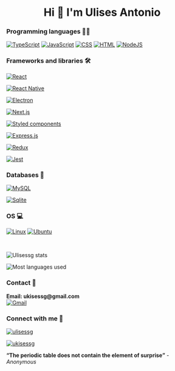<h1 align="center">Hi 👋 I'm Ulises Antonio</h1>

<h3 align="left">Programming languages 👩‍💻</h3>

<!-- Languages badges -->
<p align="left">
  <!-- Typescript -->
  <a href="https://github.com/search?q=user%3ADenverCoder1+is%3Arepo+language%3AtypeScript"><img alt="TypeScript" src="https://img.shields.io/badge/TypeScript%20-%23007ACC.svg?logo=typescript&logoColor=white"></a>
  <!-- JS -->
  <a href="https://github.com/search?q=user%3ADenverCoder1+is%3Arepo+language%3Ajavascript"><img alt="JavaScript" src="https://img.shields.io/badge/JavaScript%20-%23F7DF1E.svg?logo=javascript&logoColor=white"></a>
  <!-- CSS -->
  <a href="https://github.com/search?q=user%3ADenverCoder1+is%3Arepo+language%3Acss"><img alt="CSS" src="https://img.shields.io/badge/CSS%20-%231572B6.svg?logo=css3&logoColor=white"></a>
  <!-- HTML -->
  <a href="https://github.com/search?q=user%3ADenverCoder1+is%3Arepo+language%3Ahtml"><img alt="HTML" src="https://img.shields.io/badge/HTML%20-%23E34F26.svg?logo=html5&logoColor=white"></a>
  <!-- Node -->
  <a href="https://github.com/search?q=user%3ADenverCoder1+is%3Arepo+language%3Ajavascript"><img alt="NodeJS" src="https://img.shields.io/badge/Node.js%20-%2343853D.svg?logo=node.js&logoColor=white"></a>

<!-- Frameworks -->

<h3>Frameworks and libraries 🛠</h3>

<p align="left">
  <!-- React -->
  <a href="#"><img alt="React" src="https://img.shields.io/badge/React-FFFFFF?logo=react&logoColor=black"></a>
  
  <!-- React Native -->
<a href="#"><img src="https://img.shields.io/badge/React%20Native-FFFFFF?logo=react&logoColor=white%22" alt="React Native" ></a>
  <!-- Electron -->
<a href="#"><img src="https://img.shields.io/badge/Electron-FFFFFF?logo=electron&logoColor=white%22" alt="Electron" ></a>
  
  <!-- Next.js -->
  <a href="#"><img alt="Next.js" src="https://img.shields.io/badge/next.js-FFFFFF?style=&logo=nextdotjs&logoColor=black"></a>

  <!-- Styled components -->
  <a href="#"><img alt="Styled components" src="https://img.shields.io/badge/styled--components-FFFFFF?logo=styled-components"></a>

  <!-- Express -->
  <a href="#"><img alt="Express.js" src="https://img.shields.io/badge/Express-FFFFFF?logo=express&logoColor=black"></a>

  <!-- Redux -->
  <a href="#"><img alt="Redux" src="https://img.shields.io/badge/Redux-FFFFFF?logo=redux&logoColor=black"></a>

  <!-- Jest -->
  <a href="#"><img alt="Jest" src="https://img.shields.io/badge/Jest-FFFFFF?logo=jest&logoColor=black"></a>

</p>

<h3>Databases 🎒</h3>

<!-- Databases -->

<p align="left">
  <!-- MySQL -->
  <a href="#"><img alt="MySQL" src="https://img.shields.io/badge/MySQL-FFFFFF?logo=mysql&logoColor=black"></a>
  
  <!-- Sqlite -->
  <a href="#"><img alt="Sqlite" src="https://img.shields.io/badge/Sqlite-FFFFFF?logo=sqlite&logoColor=black"></a>
</p>

<!-- OS -->
<h3>OS 💻</h3>

<p align="left">
  <!-- Linux -->
  <a href="#"><img alt="Linux" src="https://img.shields.io/badge/Linux-FCC624?logo=linux&logoColor=black"></a>
  <!-- Ubuntu -->
  <a href="#"><img alt="Ubuntu" src="https://img.shields.io/badge/Ubuntu-E95420?logo=ubuntu&logoColor=white"></a>

</p>

<br />

<!-- Stats -->

![Ulisessg stats](https://github-readme-stats.vercel.app/api?username=ulisessg&count_private=true&show_icons=true&theme=algolia)

<!-- Most used languages -->

![Most languages used](https://github-readme-stats.vercel.app/api/top-langs/?username=Ulisessg&count_private=true&show_icons=true&theme=algolia&layout=compact)



<h3>Contact 📲</h3>

<p align="left">
  <b>Email: ukisessg@gmail.com</b>
  <br />
  <!-- Gmail -->
  <a href="mailto:ukisessg@gmail.com"><img alt="Gmail" src="https://img.shields.io/badge/Gmail-D14836?logo=gmail&logoColor=white"></a>
</p>

<h3 align="left">Connect with me 🖖</h3>

<p align="left">

<!-- LinkedIn -->
<a href="https://linkedin.com/in/ulisessg" target="_blank"><img src="https://img.shields.io/badge/LinkedIn-0077B5?logo=linkedin&logoColor=white" alt="ulisessg" /></a>

<!-- Hacker Rank -->
<a href="https://www.hackerrank.com/ukisessg" target="_blank"><img src="https://img.shields.io/badge/-Hackerrank-2EC866?logo=HackerRank&logoColor=white" alt="ukisessg" /></a>
</p>


<strong><q>The periodic table does not contain the element of surprise</q></strong>
<i>- Anonymous</i>

